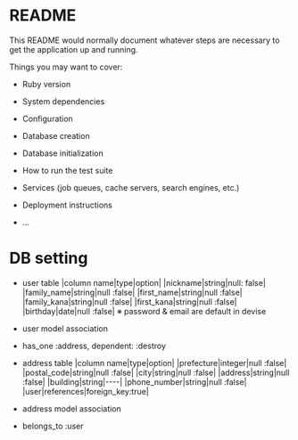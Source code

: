 # README

This README would normally document whatever steps are necessary to get the
application up and running.

Things you may want to cover:

* Ruby version

* System dependencies

* Configuration

* Database creation

* Database initialization

* How to run the test suite

* Services (job queues, cache servers, search engines, etc.)

* Deployment instructions

* ...

# DB setting

* user table
|column name|type|option|
|nickname|string|null: false|
|family_name|string|null :false|
|first_name|string|null :false|
|family_kana|string|null :false|
|first_kana|string|null :false|
|birthday|date|null :false|
※ password & email are default in devise

* user model association
- has_one :address, dependent: :destroy

* address table
|column name|type|option|
|prefecture|integer|null :false|
|postal_code|string|null :false|
|city|string|null :false|
|address|string|null :false|
|building|string|----|
|phone_number|string|null :false|
|user|references|foreign_key:true|

* address model association
- belongs_to :user

